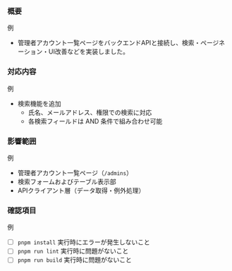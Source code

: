 ### 概要
例
- 管理者アカウント一覧ページをバックエンドAPIと接続し、検索・ページネーション・UI改善などを実装しました。

### 対応内容
例
- 検索機能を追加  
  - 氏名、メールアドレス、権限での検索に対応  
  - 各検索フィールドは AND 条件で組み合わせ可能  

### 影響範囲
例
- 管理者アカウント一覧ページ（`/admins`）  
- 検索フォームおよびテーブル表示部  
- APIクライアント層（データ取得・例外処理）

### 確認項目
例
- [ ] `pnpm install` 実行時にエラーが発生しないこと  
- [ ] `pnpm run lint` 実行時に問題がないこと  
- [ ] `pnpm run build` 実行時に問題がないこと  
